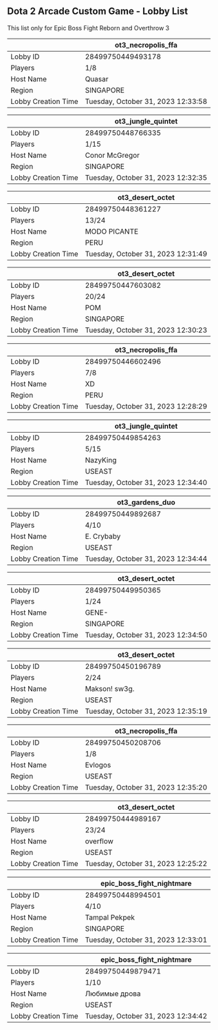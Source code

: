 ## Dota 2 Arcade Custom Game - Lobby List

This list only for Epic Boss Fight Reborn and Overthrow 3

|  | ot3_necropolis_ffa |
| ------ | ------ |
| Lobby ID | 28499750449493178 |
| Players | 1/8 |
| Host Name | Quasar |
| Region | SINGAPORE |
| Lobby Creation Time | Tuesday, October 31, 2023 12:33:58 |


|  | ot3_jungle_quintet |
| ------ | ------ |
| Lobby ID | 28499750448766335 |
| Players | 1/15 |
| Host Name | Conor McGregor |
| Region | SINGAPORE |
| Lobby Creation Time | Tuesday, October 31, 2023 12:32:35 |


|  | ot3_desert_octet |
| ------ | ------ |
| Lobby ID | 28499750448361227 |
| Players | 13/24 |
| Host Name | MODO PICANTE |
| Region | PERU |
| Lobby Creation Time | Tuesday, October 31, 2023 12:31:49 |


|  | ot3_desert_octet |
| ------ | ------ |
| Lobby ID | 28499750447603082 |
| Players | 20/24 |
| Host Name | POM |
| Region | SINGAPORE |
| Lobby Creation Time | Tuesday, October 31, 2023 12:30:23 |


|  | ot3_necropolis_ffa |
| ------ | ------ |
| Lobby ID | 28499750446602496 |
| Players | 7/8 |
| Host Name | XD |
| Region | PERU |
| Lobby Creation Time | Tuesday, October 31, 2023 12:28:29 |


|  | ot3_jungle_quintet |
| ------ | ------ |
| Lobby ID | 28499750449854263 |
| Players | 5/15 |
| Host Name | NazyKing |
| Region | USEAST |
| Lobby Creation Time | Tuesday, October 31, 2023 12:34:40 |


|  | ot3_gardens_duo |
| ------ | ------ |
| Lobby ID | 28499750449892687 |
| Players | 4/10 |
| Host Name | E.  Crybaby |
| Region | USEAST |
| Lobby Creation Time | Tuesday, October 31, 2023 12:34:44 |


|  | ot3_desert_octet |
| ------ | ------ |
| Lobby ID | 28499750449950365 |
| Players | 1/24 |
| Host Name | GENE- |
| Region | SINGAPORE |
| Lobby Creation Time | Tuesday, October 31, 2023 12:34:50 |


|  | ot3_desert_octet |
| ------ | ------ |
| Lobby ID | 28499750450196789 |
| Players | 2/24 |
| Host Name | Makson! sw3g. |
| Region | USEAST |
| Lobby Creation Time | Tuesday, October 31, 2023 12:35:19 |


|  | ot3_necropolis_ffa |
| ------ | ------ |
| Lobby ID | 28499750450208706 |
| Players | 1/8 |
| Host Name | Evlogos |
| Region | USEAST |
| Lobby Creation Time | Tuesday, October 31, 2023 12:35:20 |


|  | ot3_desert_octet |
| ------ | ------ |
| Lobby ID | 28499750444989167 |
| Players | 23/24 |
| Host Name | overflow |
| Region | USEAST |
| Lobby Creation Time | Tuesday, October 31, 2023 12:25:22 |


|  | epic_boss_fight_nightmare |
| ------ | ------ |
| Lobby ID | 28499750448994501 |
| Players | 4/10 |
| Host Name | Tampal Pekpek |
| Region | SINGAPORE |
| Lobby Creation Time | Tuesday, October 31, 2023 12:33:01 |


|  | epic_boss_fight_nightmare |
| ------ | ------ |
| Lobby ID | 28499750449879471 |
| Players | 1/10 |
| Host Name | Любимые дрова |
| Region | USEAST |
| Lobby Creation Time | Tuesday, October 31, 2023 12:34:42 |


